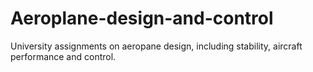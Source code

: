 # Aeroplane-design-and-control
University assignments on aeropane design, including stability, aircraft performance and control.
